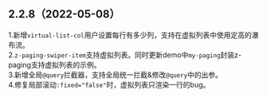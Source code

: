 ## 2.2.8（2022-05-08）
1.新增`virtual-list-col`用户设置每行有多少列，支持在虚拟列表中使用定高的瀑布流。  
2.`z-paging-swiper-item`支持虚拟列表。同时更新demo中`my-paging`封装z-paging支持虚拟列表的示例。  
3.新增全局`@query`拦截器，支持全局统一拦截&修改`@query`中的出参。  
4.修复局部滚动`:fixed="false"`时，虚拟列表只渲染一行的bug。  
